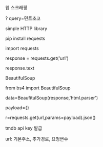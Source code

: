 웹 스크래핑

? query=민트초코

simple HTTP library

pip install requests

import requests

response = requests.get('url')

response.text



BeautifulSoup 



from bs4 import BeautifulSoup



data=BeaufitulSoup(response,'html.parser')



payload={}

r=requests.get(url,params=payload).json()



tmdb api key 발급

url: 기본주소, 추가경로, 요청변수





